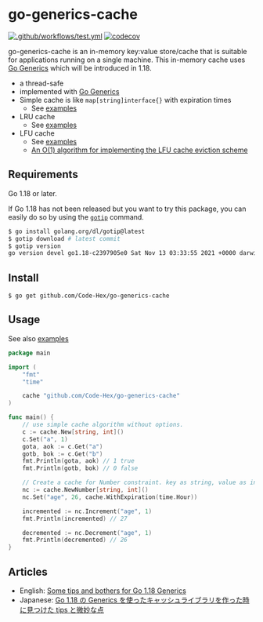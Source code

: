 # go-generics-cache

[![.github/workflows/test.yml](https://github.com/Code-Hex/go-generics-cache/actions/workflows/test.yml/badge.svg)](https://github.com/Code-Hex/go-generics-cache/actions/workflows/test.yml) [![codecov](https://codecov.io/gh/Code-Hex/go-generics-cache/branch/main/graph/badge.svg?token=Wm7UEwgiZu)](https://codecov.io/gh/Code-Hex/go-generics-cache)

go-generics-cache is an in-memory key:value store/cache that is suitable for applications running on a single machine. This in-memory cache uses [Go Generics](https://go.dev/blog/generics-proposal) which will be introduced in 1.18.

- a thread-safe
- implemented with [Go Generics](https://go.dev/blog/generics-proposal)
- Simple cache is like `map[string]interface{}` with expiration times
  - See [examples](https://github.com/Code-Hex/go-generics-cache/blob/main/simple/example_test.go)
- LRU cache
  - See [examples](https://github.com/Code-Hex/go-generics-cache/blob/main/lru/example_test.go)
- LFU cache
  - See [examples](https://github.com/Code-Hex/go-generics-cache/blob/main/lfu/example_test.go)
  - [An O(1) algorithm for implementing the LFU cache eviction scheme](http://dhruvbird.com/lfu.pdf)

## Requirements

Go 1.18 or later.

If Go 1.18 has not been released but you want to try this package, you can easily do so by using the [`gotip`](https://pkg.go.dev/golang.org/dl/gotip) command.

```sh
$ go install golang.org/dl/gotip@latest
$ gotip download # latest commit
$ gotip version
go version devel go1.18-c2397905e0 Sat Nov 13 03:33:55 2021 +0000 darwin/arm64
```

## Install

    $ go get github.com/Code-Hex/go-generics-cache

## Usage

See also [examples](https://github.com/Code-Hex/go-generics-cache/blob/main/example_test.go)

```go
package main

import (
	"fmt"
	"time"

	cache "github.com/Code-Hex/go-generics-cache"
)

func main() {
	// use simple cache algorithm without options.
	c := cache.New[string, int]()
	c.Set("a", 1)
	gota, aok := c.Get("a")
	gotb, bok := c.Get("b")
	fmt.Println(gota, aok) // 1 true
	fmt.Println(gotb, bok) // 0 false

	// Create a cache for Number constraint. key as string, value as int.
	nc := cache.NewNumber[string, int]()
	nc.Set("age", 26, cache.WithExpiration(time.Hour))

	incremented := nc.Increment("age", 1)
	fmt.Println(incremented) // 27

	decremented := nc.Decrement("age", 1)
	fmt.Println(decremented) // 26
}
```

## Articles

- English: [Some tips and bothers for Go 1.18 Generics](https://dev.to/codehex/some-tips-and-bothers-for-go-118-generics-lc7)
- Japanese: [Go 1.18 の Generics を使ったキャッシュライブラリを作った時に見つけた tips と微妙な点](https://zenn.dev/codehex/articles/3e6935ee6d853e)
